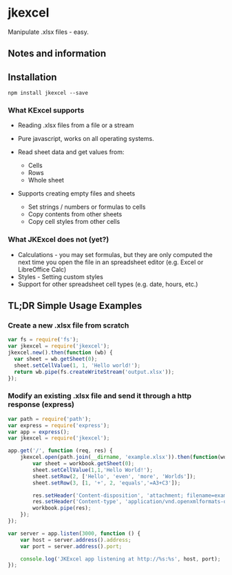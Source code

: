 ﻿# jkexcel

Manipulate .xlsx files - easy.


## Notes and information

## Installation
    npm install jkexcel --save

### What KExcel supports
 * Reading .xlsx files from a file or a stream
 * Pure javascript, works on all operating systems.
 * Read sheet data and get values from:
   * Cells
   * Rows
   * Whole sheet
   
 * Supports creating empty files and sheets
   * Set strings / numbers or formulas to cells
   * Copy contents from other sheets
   * Copy cell styles from other cells
   
### What JKExcel does not (yet?)
 * Calculations - you may set formulas, but they are only computed the next time you open the file in an spreadsheet editor (e.g. Excel or LibreOffice Calc)
 * Styles -  Setting custom styles
 * Support for other spreadsheet cell types (e.g. date, hours, etc.) 

## TL;DR Simple Usage Examples

### Create a new .xlsx file from scratch

````javascript
var fs = require('fs');
var jkexcel = require('jkexcel');
jkexcel.new().then(function (wb) {
  var sheet = wb.getSheet(0);
  sheet.setCellValue(1, 1, 'Hello world!');
  return wb.pipe(fs.createWriteStream('output.xlsx'));
});
````

### Modify an existing .xlsx file and send it through a http response (express)
````javascript
var path = require('path');
var express = require('express');
var app = express();
var jkexcel = require('jkexcel');

app.get('/', function (req, res) {
    jkexcel.open(path.join(__dirname, 'example.xlsx')).then(function(workbook) {
        var sheet = workbook.getSheet(0);
        sheet.setCellValue(1,1,'Hello World!');
        sheet.setRow(2, ['Hello', 'even', 'more', 'Worlds']);
        sheet.setRow(3, [1, '+', 2, 'equals','=A3+C3']);

        res.setHeader('Content-disposition', 'attachment; filename=example.xlsx');
        res.setHeader('Content-type', 'application/vnd.openxmlformats-officedocument.spreadsheetml.sheet');
        workbook.pipe(res);
    });
});

var server = app.listen(3000, function () {
    var host = server.address().address;
    var port = server.address().port;

    console.log('JKExcel app listening at http://%s:%s', host, port);
});
````